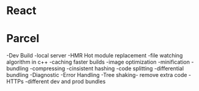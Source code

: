 # React 

# Parcel
-Dev Build
-local server
-HMR Hot module replacement
-file watching algorithm in c++
-caching faster builds
-image optimization
-minification
-bundling
-compressing
-cinsistent hashing
-code splitting
-differential bundling
-Diagnostic
-Error Handling
-Tree shaking- remove extra code
-HTTPs
-different dev and prod bundles